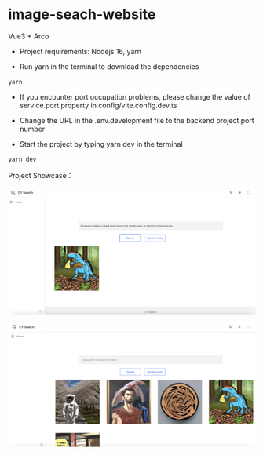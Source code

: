 # image-seach-website
Vue3 + Arco
* Project requirements: Nodejs 16, yarn

* Run yarn in the terminal to download the dependencies
```bash 
yarn
```

* If you encounter port occupation problems, please change the value of service.port property in config/vite.config.dev.ts

* Change the URL in the .env.development file to the backend project port number

* Start the project by typing yarn dev in the terminal
```bash
yarn dev
```

Project Showcase：

####
![case1](https://github.com/SleeeeepKing/image-seach-website/blob/384cfc5cfd5a7600726111857d4f2112f99b4818/src/assets/image1.png)

![case2](https://github.com/SleeeeepKing/image-seach-website/blob/384cfc5cfd5a7600726111857d4f2112f99b4818/src/assets/image2.png)


